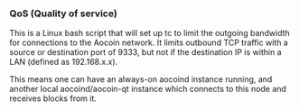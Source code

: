 ### QoS (Quality of service) ###

This is a Linux bash script that will set up tc to limit the outgoing bandwidth for connections to the Aocoin network. It limits outbound TCP traffic with a source or destination port of 9333, but not if the destination IP is within a LAN (defined as 192.168.x.x).

This means one can have an always-on aocoind instance running, and another local aocoind/aocoin-qt instance which connects to this node and receives blocks from it.
